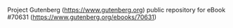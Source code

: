 Project Gutenberg (https://www.gutenberg.org) public repository for
eBook #70631 (https://www.gutenberg.org/ebooks/70631)
